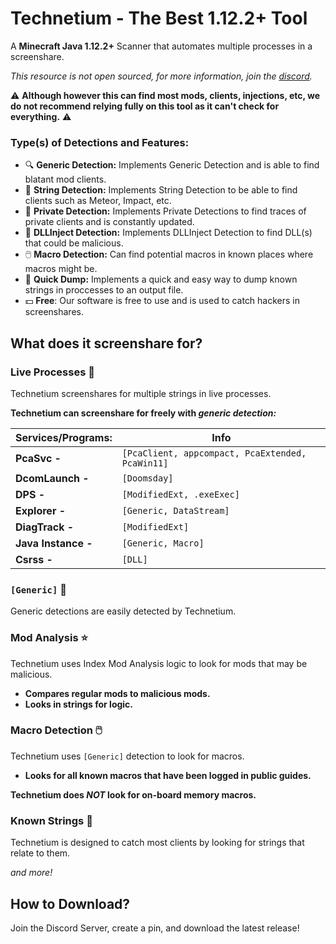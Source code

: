 
# Technetium - The Best 1.12.2+ Tool

A **Minecraft Java 1.12.2+** Scanner that automates multiple processes in a screenshare.

*This resource is not open sourced, for more information, join the [discord](https://discord.com).*

⚠️ **Although however this can find most mods, clients, injections, etc, we do not recommend relying fully on this tool as it can't check for everything.** ⚠️

### **Type(s) of Detections and Features:**

- 🔍 **Generic Detection:** Implements Generic Detection and is able to find blatant mod clients.
- 🧵 **String Detection:** Implements String Detection to be able to find clients such as Meteor, Impact, etc.
- 🔏 **Private Detection:** Implements Private Detections to find traces of private clients and is constantly updated.
- 💉 **DLLInject Detection:** Implements DLLInject Detection to find DLL(s) that could be malicious.
- 🖱️ **Macro Detection:** Can find potential macros in known places where macros might be.
- 🔮 **Quick Dump:** Implements a quick and easy way to dump known strings in proccesses to an output file.
- 💵 **Free**: Our software is free to use and is used to catch hackers in screenshares.

## What does it screenshare for?
### Live Processes 🔴
Technetium screenshares for multiple strings in live processes.

**Technetium can screenshare for freely with *generic detection:***

| Services/Programs: | Info |
| - | - |
| **PcaSvc -** | ``[PcaClient, appcompact, PcaExtended, PcaWin11]`` |
| **DcomLaunch -** | ``[Doomsday]`` |
| **DPS -** | ``[ModifiedExt, .exeExec]``
| **Explorer -** | ``[Generic, DataStream]`` |
| **DiagTrack -** | ``[ModifiedExt]`` |
| **Java Instance -** | ``[Generic, Macro] `` |
| **Csrss -** | ``[DLL]`` |

### ``[Generic]`` 🌳
Generic detections are easily detected by Technetium.

### Mod Analysis ⭐️
Technetium uses Index Mod Analysis logic to look for mods that may be malicious.
- **Compares regular mods to malicious mods.**
- **Looks in strings for logic.**

### Macro Detection 🖱️
Technetium uses ``[Generic]`` detection to look for macros.
- **Looks for all known macros that have been logged in public guides.**

**Technetium does *NOT* look for on-board memory macros.**

### Known Strings 🧵
Technetium is designed to catch most clients by looking for strings that relate to them.

*and more!*

## How to Download?
Join the Discord Server, create a pin, and download the latest release!
